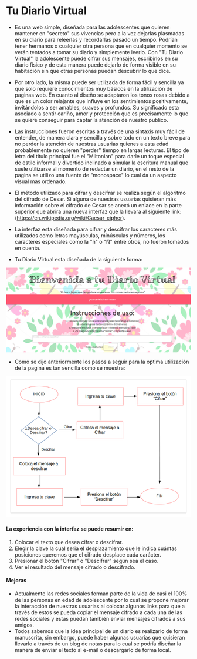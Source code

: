 # Tu Diario Virtual

- Es una web simple, diseñada para las adolescentes que quieren mantener en "secreto" sus vivencias pero a la vez dejarlas plasmadas en su diario para releerlas y recordarlas pasado un tiempo. Podrían tener hermanos o cualquier otra persona que en cualquier momento se verán tentados a tomar su diario y simplemente leerlo. Con "Tu Diario Virtual" la adolescente puede cifrar sus mensajes, escribirlos en su diario físico y de esta manera puede dejarlo de forma visible en su habitación sin que otras personas puedan descubrir lo que dice.
- Por otro lado, la misma puede ser utilizada de forma fácil y sencilla ya que solo requiere conocimientos muy básicos en la utilización de paginas web. En cuanto al diseño se adaptaron los tonos rosas debido a que es un color relajante que influye en los sentimientos positivamente, invitándolos a ser amables, suaves y profundos. Su significado esta asociado a sentir cariño, amor y protección que es precisamente lo que se quiere conseguir para captar la atención de nuestro publico.
- Las instrucciones fueron escritas a través de una sintaxis muy fácil de entender, de manera clara y sencilla y sobre todo en un texto breve para no perder la atención de nuestras usuarias quienes a esta edad probablemente no quieren "perder" tiempo en largas lecturas. El tipo de letra del titulo principal fue el "Miltonian" para darle un toque especial de estilo informal y divertido inclinado a simular la escritura manual que suele utilizarse al momento de redactar un diario, en el resto de la pagina se utilizo una fuente de "monospace" lo cual da un aspecto visual mas ordenado.
- El método utilizado para cifrar y descifrar se realiza según el algoritmo del cifrado de Cesar. Si alguna de nuestras usuarias quisieran más información sobre el cifrado de Cesar se anexó un enlace en la parte superior que abrira una nueva interfaz que la llevara al siguiente link: (https://en.wikipedia.org/wiki/Caesar_cipher).
- La interfaz esta diseñada para cifrar y descifrar los caracteres más utilizados como letras mayúsculas, minúsculas y números, los caracteres especiales como la "ñ" o "Ñ" entre otros, no fueron tomados en cuenta.

- Tu Diario Virtual esta diseñada de la siguiente forma:

![Presentación de la Web](Vista.png)

- Como se dijo anteriormente los pasos a seguir para la optima utilización de la pagina es tan sencilla como se muestra:

![Presentación de la Web](Flujo.png)

#### La experiencia con la interfaz se puede resumir en:


1. Colocar el texto que desea cifrar o descifrar.
2. Elegir la clave la cual seria el desplazamiento que le indica cuántas posiciones queremos que el cifrado desplace cada carácter.
3. Presionar el botón "Cifrar" o "Descifrar" según sea el caso.
4. Ver el resultado del mensaje cifrado o descifrado.

#### Mejoras
- Actualmente las redes sociales forman parte de la vida de casi el 100% de las personas en edad de adolescente por lo cual se propone mejorar la interacción de nuestras usuarias al colocar algunos links para que a través de estos se pueda copiar el mensaje cifrado a cada una de las redes sociales y estas puedan también enviar mensajes cifrados a sus amigos.
- Todos sabemos que la idea principal de un diario es realizarlo de forma manuscrita, sin embargo, puede haber algunas usuarias que quisieran llevarlo a través de un blog de notas para lo cual se podría diseñar la manera de enviar el texto al e-mail o descargarlo de forma local. 



